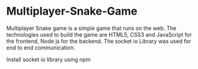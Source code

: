 # Multiplayer-Snake-Game
Multiplayer Snake game is a simple game that runs on the web. The technologies used to build the game are HTML5, CSS3 and JavaScript for the frontend, Node js for the backend. The socket io Library was used for end to end communication.

Install socket io library using npm
